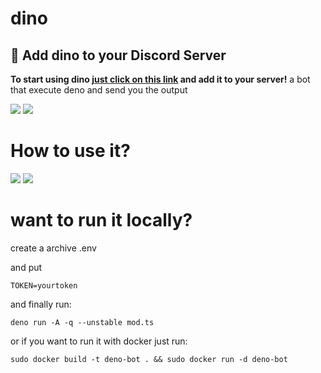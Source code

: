 # dino

## 👏 Add dino to your Discord Server
**To start using dino [just click on this link](https://discord.com/api/oauth2/authorize?client_id=830530080349749248&permissions=59392&scope=bot) and add it to your server!**
a bot that execute deno and send you the output

<img src="https://media.discordapp.net/attachments/814300036665442324/846727185808752660/unknown.png">

<img src="https://cdn.discordapp.com/attachments/814300036665442324/846732776869986314/unknown.png">

<h1>How to use it?</h1>

<img src="https://cdn.discordapp.com/attachments/809999884820021252/846719820409077820/unknown.png">

<img src="https://media.discordapp.net/attachments/809999884820021252/846719911593771058/unknown.png?width=210&height=77">



<h1>want to run it locally?</h1>

create a archive .env

and put

```
TOKEN=yourtoken
```

and finally run:

```
deno run -A -q --unstable mod.ts
```

or if you want to run it with docker just run:

```
sudo docker build -t deno-bot . && sudo docker run -d deno-bot

```


